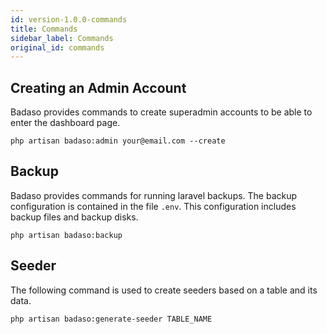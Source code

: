 ```yaml
---
id: version-1.0.0-commands
title: Commands
sidebar_label: Commands
original_id: commands
---
```


## Creating an Admin Account

Badaso provides commands to create superadmin accounts to be able to enter the dashboard page.
```
php artisan badaso:admin your@email.com --create
```

## Backup

Badaso provides commands for running laravel backups. The backup configuration is contained in the file ```.env```. This configuration includes backup files and backup disks.
```
php artisan badaso:backup
```

## Seeder

The following command is used to create seeders based on a table and its data.
```
php artisan badaso:generate-seeder TABLE_NAME
```